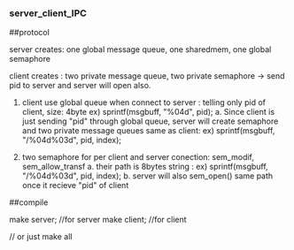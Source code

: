 ### server_client_IPC

##protocol

server creates: one global message queue, one sharedmem, one global semaphore

client creates : two private message queue, two private semaphore -> send pid to server and server will open also.

1. client use global queue when connect to server : telling only pid of client, size: 4byte  ex) sprintf(msgbuff, "%04d", pid);
	a. Since client is just sending "pid" through global queue, server will create semaphore 
		and two private message queues same as client: ex) sprintf(msgbuff, "/%04d%03d", pid, index);

2. two semaphore for per client and server conection: sem_modif, sem_allow_transf
	a. their path is 8bytes string : ex) sprintf(msgbuff, "/%04d%03d", pid, index);
	b. server will also sem_open() same path once it recieve "pid" of client



##compile

make server; //for server
make client; //for client

// or just
make all
